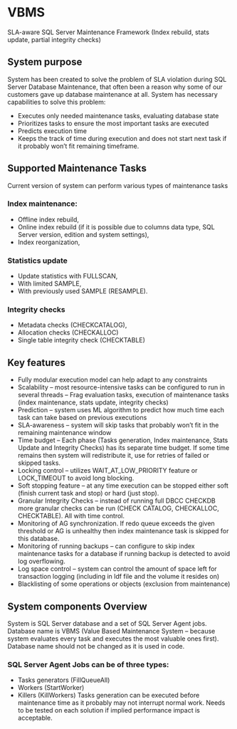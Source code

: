 # VBMS
SLA-aware SQL Server Maintenance Framework (Index rebuild, stats update, partial integrity checks)
## System purpose
System has been created to solve the problem of SLA violation during SQL Server Database Maintenance, that often been a reason why some of our customers gave up database maintenance at all. System has necessary capabilities to solve this problem:
+	Executes only needed maintenance tasks, evaluating database state
+	Prioritizes tasks to ensure the most important tasks are executed
+	Predicts execution time
+	Keeps the track of time during execution and does not start next task if it probably won’t fit remaining timeframe.
## Supported Maintenance Tasks
Current version of system can perform various types of maintenance tasks
### Index maintenance:
+	Offline index rebuild,
+	Online index rebuild (if it is possible due to columns data type, SQL Server version, edition and system settings),
+	Index reorganization,
### Statistics update
+	Update statistics with FULLSCAN,
+	With limited SAMPLE, 
+	With previously used SAMPLE (RESAMPLE).

### Integrity checks
+	Metadata checks (CHECKCATALOG),
+	Allocation checks (CHECKALLOC)
+	Single table integrity check (CHECKTABLE)

## Key features
+	Fully modular execution model can help adapt to any constraints
+	Scalability – most resource-intensive tasks can be configured to run in several threads – Frag evaluation tasks, execution of maintenance tasks (index maintenance, stats update, integrity checks)
+	Prediction – system uses ML algorithm to predict how much time each task can take based on previous executions
+	SLA-awareness – system will skip tasks that probably won’t fit in the remaining maintenance window 
+	 Time budget – Each phase (Tasks generation, Index maintenance, Stats Update and Integrity Checks) has its separate time budget. If some time remains then system will redistribute it, use for retries of failed or skipped tasks.
+	Locking control – utilizes WAIT_AT_LOW_PRIORITY feature or LOCK_TIMEOUT to avoid long blocking.
+	Soft stopping feature – at any time execution can be stopped either soft (finish current task and stop) or hard (just stop).
+	Granular Integrity Checks – instead of running full DBCC CHECKDB more granular checks can be run (CHECK CATALOG, CHECKALLOC, CHECKTABLE). All with time control.
+	Monitoring of AG synchronization. If redo queue exceeds the given threshold or AG is unhealthy then index maintenance task is skipped for this database. 
+	Monitoring of running backups – can configure to skip index maintenance tasks for a database if running backup is detected to avoid log overflowing.
+	Log space control – system can control the amount of space left for transaction logging (including in ldf file and the volume it resides on)
+	Blacklisting of some operations or objects (exclusion from maintenance)

## System components Overview
System is SQL Server database and a set of SQL Server Agent jobs.
Database name is VBMS (Value Based Maintenance System – because system evaluates every task and executes the most valuable ones first). Database name should not be changed as it is used in code.
### SQL Server Agent Jobs can be of three types:
+	Tasks generators (FillQueueAll)
+	Workers (StartWorker)
+	Killers (KillWorkers)
Tasks generation can be executed before maintenance time as it probably may not interrupt normal work. Needs to be tested on each solution if implied performance impact is acceptable.
